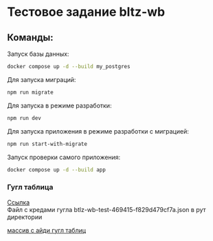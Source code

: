 # Тестовое задание bltz-wb

## Команды:

Запуск базы данных:
```bash
docker compose up -d --build my_postgres
```
Для запуска миграций:
```bash
npm run migrate
```

Для запуска в режиме разработки:
```bash
npm run dev
```

Для запуска приложения в режиме разработки c миграцией:
```bash
npm run start-with-migrate
```

Запуск проверки самого приложения:
```bash
docker compose up -d --build app
```

### Гугл таблица

<a href="https://docs.google.com/spreadsheets/d/1pFLQttagLoGHpp4FWezoV_QvGkjUYGVAzBXEhnoPrzw/edit?usp=sharing" target="__blank">Ссылка</a>  
Файл с кредами гугла btlz-wb-test-469415-f829d479cf7a.json в рут директории  

  [массив с айди гугл таблиц](https://github.com/varushchi/bltz-wb-test/blob/main/src/app.ts#L7-L9)


